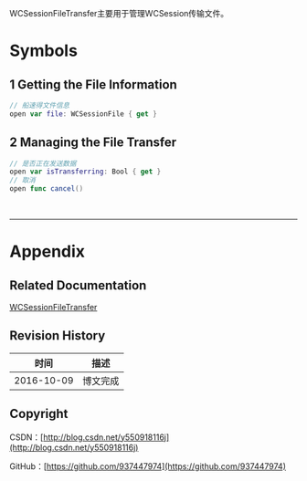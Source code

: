 WCSessionFileTransfer主要用于管理WCSession传输文件。

# Symbols

## 1 Getting the File Information

```swift
// 船速得文件信息
open var file: WCSessionFile { get }
```

## 2 Managing the File Transfer

```swift
// 是否正在发送数据
open var isTransferring: Bool { get }
// 取消
open func cancel()
```

&#160;

----------

# Appendix

## Related Documentation

[WCSessionFileTransfer](https://developer.apple.com/reference/watchconnectivity/wcsessionfiletransfer)

## Revision History

| 时间 | 描述 |
| ---- | ---- |
| 2016-10-09 | 博文完成 |

## Copyright

CSDN：[http://blog.csdn.net/y550918116j](http://blog.csdn.net/y550918116j)

GitHub：[https://github.com/937447974](https://github.com/937447974)